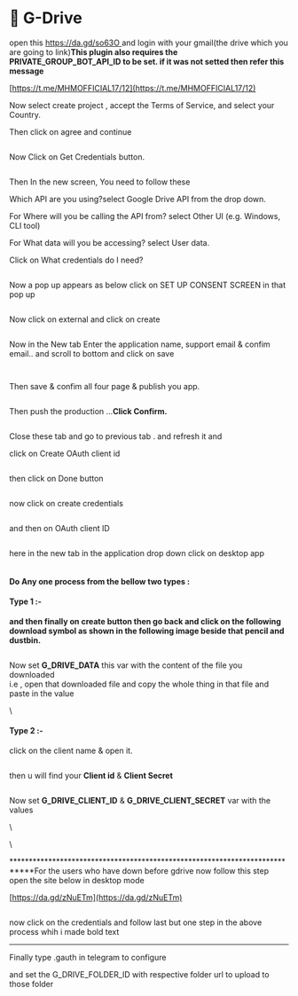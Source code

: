 # 📕 G-Drive

open this [https://da.gd/so63O ](https://da.gd/so63O)and login with your gmail(the drive which you are going to link)**This plugin also requires the PRIVATE\_GROUP\_BOT\_API\_ID to be set. if it was not setted then refer this message**

[https://t.me/MHMOFFICIAL17/12](https://t.me/MHMOFFICIAL17/12)

Now select create project , accept the Terms of Service, and select your Country.

Then click on agree and continue

<figure><img src="https://telegra.ph/file/0af7f3bf0051069eba904.png" alt=""><figcaption></figcaption></figure>

Now Click on Get Credentials button.

<figure><img src="https://telegra.ph/file/20ae8cfaf80cf1f2074dd.png" alt=""><figcaption></figcaption></figure>

Then In the new screen, You need to follow these

Which API are you using?select Google Drive API from the drop down.

For Where will you be calling the API from? select Other UI (e.g. Windows, CLI tool)

For What data will you be accessing? select User data.

Click on What credentials do I need?

<figure><img src="https://telegra.ph/file/7f0751905b3ae4896b9ae.png" alt=""><figcaption></figcaption></figure>

Now a pop up appears as below click on SET UP CONSENT SCREEN in that pop up

<figure><img src="https://telegra.ph/file/3315f9ac2a92bd3a137b1.png" alt=""><figcaption></figcaption></figure>

Now click on external and click on create

<figure><img src="https://telegra.ph/file/4dda1ed494c9e3ccbc539.png" alt=""><figcaption></figcaption></figure>

Now in the New tab Enter the application name, support email & confim email.. and scroll to bottom and click on save

<figure><img src="https://telegra.ph/file/53b40d8b3eba820163f19.png" alt=""><figcaption></figcaption></figure>

<figure><img src="https://telegra.ph/file/17a4352bb5235e575e9b8.png" alt=""><figcaption></figcaption></figure>

Then save & confim all four page & publish you app.

<figure><img src="https://telegra.ph/file/2e9aede96706c120b74a8.png" alt=""><figcaption></figcaption></figure>

Then push the production ...**Click Confirm.**

<figure><img src="https://telegra.ph/file/32d0fa13f335acbdfac9e.png" alt=""><figcaption></figcaption></figure>

Close these tab and go to previous tab . and refresh it and

click on Create OAuth client id

<figure><img src="https://telegra.ph/file/1cfc44f3a8fe4bff8e6f8.png" alt=""><figcaption></figcaption></figure>

then click on Done button

<figure><img src="https://telegra.ph/file/3150445588c633df60c49.png" alt=""><figcaption></figcaption></figure>

now click on create credentials

<figure><img src="https://telegra.ph/file/425a9cfa4ccf3dbdc51d8.png" alt=""><figcaption></figcaption></figure>

and then on OAuth client ID

<figure><img src="https://telegra.ph/file/30ee89d963c82eecd6bd6.png" alt=""><figcaption></figcaption></figure>

here in the new tab in the application drop down click on desktop app

<figure><img src="https://telegra.ph/file/5f6f7ee4d47875c1fa719.png" alt=""><figcaption></figcaption></figure>

#### Do Any one process from the bellow two types : <a href="#do-any-one-process-from-the-bellow-two-types" id="do-any-one-process-from-the-bellow-two-types"></a>

#### Type 1 :- <a href="#type-1" id="type-1"></a>

**and then finally on create button then go back and click on the following download symbol as shown in the following image beside that pencil and dustbin.**

<figure><img src="https://telegra.ph/file/737d25b012bb5f72d60a7.png" alt=""><figcaption></figcaption></figure>

Now set **G\_DRIVE\_DATA** this var with the content of the file you downloaded\
i.e , open that downloaded file and copy the whole thing in that file and paste in the value

\


#### Type 2 :- <a href="#type-2" id="type-2"></a>

click on the client name & open it.

<figure><img src="https://telegra.ph/file/58e750a52425b6969bc2c.png" alt=""><figcaption></figcaption></figure>

then u will find your **Client id** & **Client Secret**

<figure><img src="https://telegra.ph/file/7e043ed8d540f7f312d3f.png" alt=""><figcaption></figcaption></figure>

Now set **G\_DRIVE\_CLIENT\_ID** & **G\_DRIVE\_CLIENT\_SECRET** var with the values

\


\


\*\*\*\*\*\*\*\*\*\*\*\*\*\*\*\*\*\*\*\*\*\*\*\*\*\*\*\*\*\*\*\*\*\*\*\*\*\*\*\*\*\*\*\*\*\*\*\*\*\*\*\*\*\*\*\*\*\*\*\*\*\*\*\*\*\*\*\*\*\*\*\*\*\*\*\*For the users who have down before gdrive now follow this step open the site below in desktop mode

[https://da.gd/zNuETm](https://da.gd/zNuETm)

<figure><img src="https://telegra.ph/file/cf9430655481af3c1e402.png" alt=""><figcaption></figcaption></figure>

now click on the credentials and follow last but one step in the above process whih i made bold text

***

Finally type .gauth in telegram to configure

and set the G\_DRIVE\_FOLDER\_ID with respective folder url to upload to those folder
